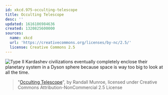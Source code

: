 ```yaml
---
id: xkcd.975-occulting-telescope
title: Occulting Telescope
desc: ''
updated: 1616186984636
created: 1320825600000
sources:
  name: xkcd
  url: 'https://creativecommons.org/licenses/by-nc/2.5/'
  license: Creative Commons 2.5
---
```

![Type II Kardashev civilizations eventually completely enclose their planetary system in a Dyson sphere because space is way too big to look at all the time.](https://imgs.xkcd.com/comics/occulting_telescope.png)
> "[Occulting Telescope](https://xkcd.com/975/)", by Randall Munroe, licensed under Creative Commons Attribution-NonCommercial 2.5 License
